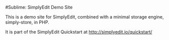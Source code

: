 #Sublime: SimplyEdit Demo Site 

This is a demo site for SimplyEdit, combined with a minimal storage engine, simply-store, in PHP.

It is part of the SimplyEdit Quickstart at http://simplyedit.io/quickstart/
